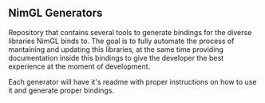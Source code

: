 ## NimGL Generators

Repository that contains several tools to generate bindings for the diverse libraries NimGL binds to. The goal is to fully automate the process of mantaining and updating this libraries, at the same time providing documentation inside this bindings to give the developer the best experience at the moment of development.

Each generator will have it's readme with proper instructions on how to use it and generate proper bindings.
